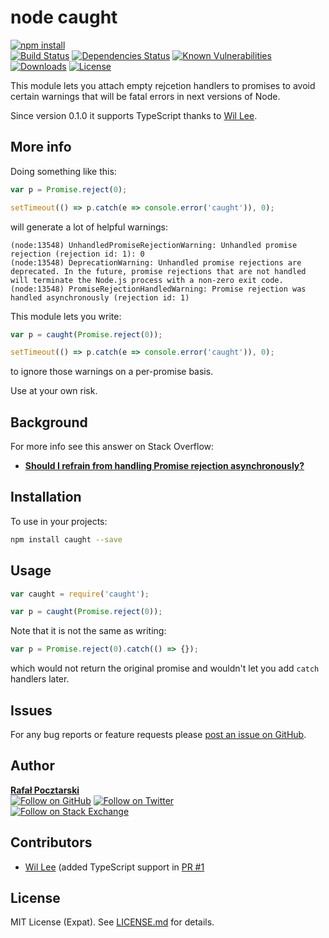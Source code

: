 node caught
===========

[![npm install][install-img]][npm-url]
<br>
[![Build Status][travis-img]][travis-url]
[![Dependencies Status][david-img]][david-url]
[![Known Vulnerabilities][snyk-img]][snyk-url]
[![Downloads][downloads-img]][stats-url]
[![License][license-img]][license-url]

This module lets you attach empty rejcetion handlers to promises
to avoid certain warnings that will be fatal errors
in next versions of Node.

Since version 0.1.0 it supports TypeScript
thanks to [Wil Lee](https://github.com/kourge).

More info
-
Doing something like this:

```js
var p = Promise.reject(0);

setTimeout(() => p.catch(e => console.error('caught')), 0);
```

will generate a lot of helpful warnings:

```
(node:13548) UnhandledPromiseRejectionWarning: Unhandled promise rejection (rejection id: 1): 0
(node:13548) DeprecationWarning: Unhandled promise rejections are deprecated. In the future, promise rejections that are not handled will terminate the Node.js process with a non-zero exit code.
(node:13548) PromiseRejectionHandledWarning: Promise rejection was handled asynchronously (rejection id: 1)
```

This module lets you write:

```js
var p = caught(Promise.reject(0));

setTimeout(() => p.catch(e => console.error('caught')), 0);
```

to ignore those warnings on a per-promise basis.

Use at your own risk.

Background
-
For more info see this answer on Stack Overflow:

* [**Should I refrain from handling Promise rejection asynchronously?**](https://stackoverflow.com/questions/40920179/should-i-refrain-from-handling-promise-rejection-asynchronously/40921505#40921505)

Installation
------------
To use in your projects:

```sh
npm install caught --save
```

Usage
-----
```js
var caught = require('caught');

var p = caught(Promise.reject(0));
```

Note that it is not the same as writing:

```js
var p = Promise.reject(0).catch(() => {});
```

which would not return the original promise and wouldn't let you add `catch` handlers later.

Issues
------
For any bug reports or feature requests please
[post an issue on GitHub][issues-url].

Author
------
[**Rafał Pocztarski**](https://pocztarski.com/)
<br/>
[![Follow on GitHub][github-follow-img]][github-follow-url]
[![Follow on Twitter][twitter-follow-img]][twitter-follow-url]
<br/>
[![Follow on Stack Exchange][stackexchange-img]][stackoverflow-url]

Contributors
------------
* [Wil Lee](https://github.com/kourge) (added TypeScript support in [PR #1](https://github.com/rsp/node-caught/pull/1)

License
-------
MIT License (Expat). See [LICENSE.md](LICENSE.md) for details.

[npm-url]: https://www.npmjs.com/package/caught
[github-url]: https://github.com/rsp/node-caught
[readme-url]: https://github.com/rsp/node-caught#readme
[issues-url]: https://github.com/rsp/node-caught/issues
[license-url]: https://github.com/rsp/node-caught/blob/master/LICENSE.md
[travis-url]: https://travis-ci.org/rsp/node-caught
[travis-img]: https://travis-ci.org/rsp/node-caught.svg?branch=master
[snyk-url]: https://snyk.io/test/github/rsp/node-caught
[snyk-img]: https://snyk.io/test/github/rsp/node-caught/badge.svg
[david-url]: https://david-dm.org/rsp/node-caught
[david-img]: https://david-dm.org/rsp/node-caught/status.svg
[install-img]: https://nodei.co/npm/caught.png?compact=true
[downloads-img]: https://img.shields.io/npm/dt/caught.svg
[license-img]: https://img.shields.io/npm/l/caught.svg
[stats-url]: http://npm-stat.com/charts.html?package=caught
[github-follow-url]: https://github.com/rsp
[github-follow-img]: https://img.shields.io/github/followers/rsp.svg?style=social&label=Follow
[twitter-follow-url]: https://twitter.com/intent/follow?screen_name=pocztarski
[twitter-follow-img]: https://img.shields.io/twitter/follow/pocztarski.svg?style=social&label=Follow
[stackoverflow-url]: https://stackoverflow.com/users/613198/rsp
[stackexchange-url]: https://stackexchange.com/users/303952/rsp
[stackexchange-img]: https://stackexchange.com/users/flair/303952.png
